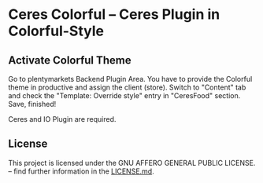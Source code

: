 # Ceres Colorful – Ceres Plugin in Colorful-Style

<div class="container-toc"></div>

## Activate Colorful Theme

Go to plentymarkets Backend Plugin Area. You have to provide the Colorful theme in productive and assign the client (store). Switch to "Content" tab and check the "Template: Override style" entry in "CeresFood" section. Save, finished!

<div class="alert alert-info" role="alert">
    Ceres and IO Plugin are required.
</div>

## License

This project is licensed under the GNU AFFERO GENERAL PUBLIC LICENSE. – find further information in the [LICENSE.md](https://github.com/plentymarkets/plugin-ceres/blob/stable/LICENSE.md).
